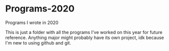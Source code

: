 # Programs-2020
Programs I wrote in 2020

This is just a folder with all the programs I've worked on this year for future reference. Anything major might probably have its own project, idk because I'm new
to using github and git.
